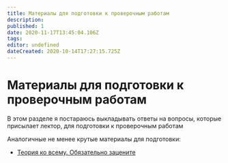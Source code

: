 ```yaml
---
title: Материалы для подготовки к проверочным работам
description: 
published: 1
date: 2020-11-17T13:45:04.106Z
tags: 
editor: undefined
dateCreated: 2020-10-14T17:27:15.725Z
---
```


# Материалы для подготовки к проверочным работам

В этом разделе я постараюсь выкладывать ответы на вопросы, которые присылает лектор, для подготовки к проверочным работам

Аналогичные не менее крутые материалы для подготовки:

- [Теория ко всему. Обязательно зацените](https://github.com/Sofiika/AlgebraKollok)